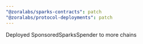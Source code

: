 ```yaml
---
"@zoralabs/sparks-contracts": patch
"@zoralabs/protocol-deployments": patch
---
```


Deployed SponsoredSparksSpender to more chains
